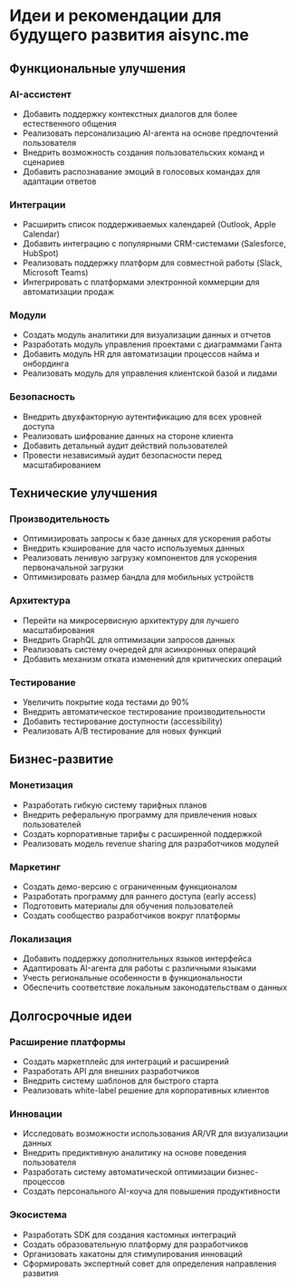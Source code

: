 # Идеи и рекомендации для будущего развития aisync.me

## Функциональные улучшения

### AI-ассистент
- Добавить поддержку контекстных диалогов для более естественного общения
- Реализовать персонализацию AI-агента на основе предпочтений пользователя
- Внедрить возможность создания пользовательских команд и сценариев
- Добавить распознавание эмоций в голосовых командах для адаптации ответов

### Интеграции
- Расширить список поддерживаемых календарей (Outlook, Apple Calendar)
- Добавить интеграцию с популярными CRM-системами (Salesforce, HubSpot)
- Реализовать поддержку платформ для совместной работы (Slack, Microsoft Teams)
- Интегрировать с платформами электронной коммерции для автоматизации продаж

### Модули
- Создать модуль аналитики для визуализации данных и отчетов
- Разработать модуль управления проектами с диаграммами Ганта
- Добавить модуль HR для автоматизации процессов найма и онбординга
- Реализовать модуль для управления клиентской базой и лидами

### Безопасность
- Внедрить двухфакторную аутентификацию для всех уровней доступа
- Реализовать шифрование данных на стороне клиента
- Добавить детальный аудит действий пользователей
- Провести независимый аудит безопасности перед масштабированием

## Технические улучшения

### Производительность
- Оптимизировать запросы к базе данных для ускорения работы
- Внедрить кэширование для часто используемых данных
- Реализовать ленивую загрузку компонентов для ускорения первоначальной загрузки
- Оптимизировать размер бандла для мобильных устройств

### Архитектура
- Перейти на микросервисную архитектуру для лучшего масштабирования
- Внедрить GraphQL для оптимизации запросов данных
- Реализовать систему очередей для асинхронных операций
- Добавить механизм отката изменений для критических операций

### Тестирование
- Увеличить покрытие кода тестами до 90%
- Внедрить автоматическое тестирование производительности
- Добавить тестирование доступности (accessibility)
- Реализовать A/B тестирование для новых функций

## Бизнес-развитие

### Монетизация
- Разработать гибкую систему тарифных планов
- Внедрить реферальную программу для привлечения новых пользователей
- Создать корпоративные тарифы с расширенной поддержкой
- Реализовать модель revenue sharing для разработчиков модулей

### Маркетинг
- Создать демо-версию с ограниченным функционалом
- Разработать программу для раннего доступа (early access)
- Подготовить материалы для обучения пользователей
- Создать сообщество разработчиков вокруг платформы

### Локализация
- Добавить поддержку дополнительных языков интерфейса
- Адаптировать AI-агента для работы с различными языками
- Учесть региональные особенности в функциональности
- Обеспечить соответствие локальным законодательствам о данных

## Долгосрочные идеи

### Расширение платформы
- Создать маркетплейс для интеграций и расширений
- Разработать API для внешних разработчиков
- Внедрить систему шаблонов для быстрого старта
- Реализовать white-label решение для корпоративных клиентов

### Инновации
- Исследовать возможности использования AR/VR для визуализации данных
- Внедрить предиктивную аналитику на основе поведения пользователя
- Разработать систему автоматической оптимизации бизнес-процессов
- Создать персонального AI-коуча для повышения продуктивности

### Экосистема
- Разработать SDK для создания кастомных интеграций
- Создать образовательную платформу для разработчиков
- Организовать хакатоны для стимулирования инноваций
- Сформировать экспертный совет для определения направления развития
